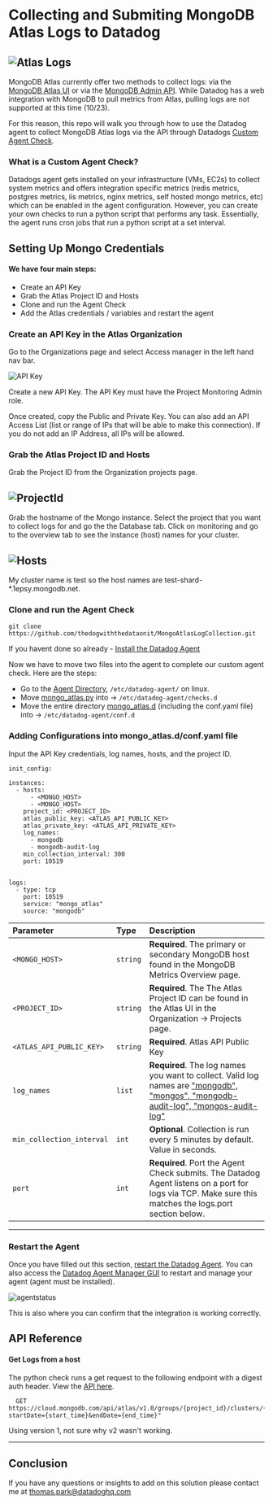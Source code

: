 
# Collecting and Submiting MongoDB Atlas Logs to Datadog
![Atlas Logs](https://p-qkfgo2.t2.n0.cdn.getcloudapp.com/items/p9uYZXQo/fee610bc-86e1-44e5-aaf4-c36cdec5fb5f.jpg?v=adb56fc3106e90c15d9b6695eb4844f9)
---
MongoDB Atlas currently offer two methods to collect logs: via the [MongoDB Atlas UI](https://www.mongodb.com/docs/atlas/mongodb-logs/) or via the [MongoDB Admin API](https://www.mongodb.com/docs/atlas/reference/api-resources-spec/v2/). While Datadog has a web integration with MongoDB to pull metrics from Atlas, pulling logs are not supported at this time (10/23). 

For this reason, this repo will walk you through how to use the Datadog agent to collect MongoDB Atlas logs via the API through Datadogs [Custom Agent Check](https://docs.datadoghq.com/developers/write_agent_check/?tab=agentv6v7).


### What is a Custom Agent Check?
Datadogs agent gets installed on your infrastructure (VMs, EC2s) to collect system metrics and offers integration specific metrics (redis metrics, postgres metrics, iis metrics, nginx metrics, self hosted mongo metrics, etc) which can be enabled in the agent configuration. However, you can create your own checks to run a python script that performs any task. Essentially, the agent runs cron jobs that run a python script at a set interval.

## Setting Up Mongo Credentials

#### We have four main steps:
- Create an API Key
- Grab the Atlas Project ID and Hosts
- Clone and run the Agent Check
- Add the Atlas credentials / variables and restart the agent

### Create an API Key in the Atlas Organization
Go to the Organizations page and select Access manager in the left hand nav bar.

![API Key](https://p-qkfgo2.t2.n0.cdn.getcloudapp.com/items/GGuy5E1r/59a1c008-e835-4011-812a-3faf0f7767ab.jpg?v=64a657e20bd727ce481edaeeaf32311a)

Create a new API Key. The API Key must have the Project Monitoring Admin role.

Once created, copy the Public and Private Key. You can also add an API Access List (list or range of IPs that will be able to make this connection). If you do not add an IP Address, all IPs will be allowed.

### Grab the Atlas Project ID and Hosts

Grab the Project ID from the Organization projects page.

![ProjectId](https://p-qkfgo2.t2.n0.cdn.getcloudapp.com/items/4guRXZk8/c95af086-dac1-4379-99aa-ea01c552bea5.jpg?source=viewer&v=0ba993e4d828ca733ca8fdf9fe019813)
---
Grab the hostname of the Mongo instance. Select the project that you want to collect logs for and go the the Database tab. Click on monitoring and go to the overview tab to see the instance (host) names for your cluster.

![Hosts](https://p-qkfgo2.t2.n0.cdn.getcloudapp.com/items/p9uYZ6d8/c1fb033c-de4b-486e-83dd-d6d168f988fa.jpg?v=763bc9b0d6ce3fb71348986f2d462452)
---

My cluster name is test so the host names are test-shard-*.1epsy.mongodb.net.

### Clone and run the Agent Check

```git clone https://github.com/thedogwiththedataonit/MongoAtlasLogCollection.git```

If you havent done so already - [Install the Datadog Agent](https://docs.datadoghq.com/agent/)

Now we have to move two files into the agent to complete our custom agent check. Here are the steps:
- Go to the [Agent Directory](https://docs.datadoghq.com/agent/configuration/agent-configuration-files/?tab=agentv6v7#agent-configuration-directory), ```/etc/datadog-agent/``` on linux.
- Move [mongo_atlas.py](https://github.com/thedogwiththedataonit/MongoAtlasLogCollection/blob/main/checks.d/mongo_atlas.py) into -> ```/etc/datadog-agent/checks.d```
- Move the entire directory [mongo_atlas.d](https://github.com/thedogwiththedataonit/MongoAtlasLogCollection/tree/main/conf.d) (including the conf.yaml file) into -> ```/etc/datadog-agent/conf.d```

### Adding Configurations into mongo_atlas.d/conf.yaml file
Input the API Key credentials, log names, hosts, and the project ID.
```
init_config:

instances:
  - hosts:
      - <MONGO_HOST>
      - <MONGO_HOST>
    project_id: <PROJECT_ID>
    atlas_public_key: <ATLAS_API_PUBLIC_KEY>
    atlas_private_key: <ATLAS_API_PRIVATE_KEY>
    log_names:
      - mongodb
      - mongodb-audit-log
    min_collection_interval: 300
    port: 10519
    

logs:
  - type: tcp
    port: 10519
    service: "mongo_atlas"
    source: "mongodb"
```

| Parameter | Type     | Description                |
| :-------- | :------- | :------------------------- |
| `<MONGO_HOST>` | `string` | **Required**. The primary or secondary MongoDB host found in the MongoDB Metrics Overview page. |
| `<PROJECT_ID>` | `string` | **Required**. The The Atlas Project ID can be found in the Atlas UI in the Organization -> Projects page. |
| `<ATLAS_API_PUBLIC_KEY>` | `string` | **Required**. Atlas API Public Key |
| `log_names` | `list` | **Required**. The log names you want to collect. Valid log names are ["mongodb", "mongos", "mongodb-audit-log", "mongos-audit-log"](https://www.mongodb.com/docs/atlas/mongodb-logs/#in-the-download-logs-modal-edit-the-following-fields) |
| `min_collection_interval` | `int` | **Optional**. Collection is run every 5 minutes by default. Value in seconds. |
| `port` | `int` | **Required**. Port the Agent Check submits. The Datadog Agent listens on a port for logs via TCP. Make sure this matches the logs.port section below. |

---
### Restart the Agent
Once you have filled out this section, [restart the Datadog Agent](https://docs.datadoghq.com/agent/configuration/agent-commands/?tab=agentv6v7#restart-the-agent). 
You can also access the [Datadog Agent Manager GUI](http://127.0.0.1:5002/) to restart and manage your agent (agent must be installed).

![agentstatus](https://p-qkfgo2.t2.n0.cdn.getcloudapp.com/items/P8uDXQOz/ee67a325-0d64-4895-83ae-3cd7aca1b4e1.jpg?v=8a39510fc8d03fee0f2cb17249b96b05)

This is also where you can confirm that the integration is working correctly.

## API Reference

#### Get Logs from a host
The python check runs a get request to the following endpoint with a digest auth header. View the [API here](https://www.mongodb.com/docs/atlas/reference/api-resources-spec/v2/#tag/Monitoring-and-Logs/operation/getHostLogs).
```http
  GET https://cloud.mongodb.com/api/atlas/v1.0/groups/{project_id}/clusters/{mongodb_host}/logs/{log_name}.gz?startDate={start_time}&endDate={end_time}"
```
Using version 1, not sure why v2 wasn't working.

---

## Conclusion

If you have any questions or insights to add on this solution please contact me at thomas.park@datadoghq.com





